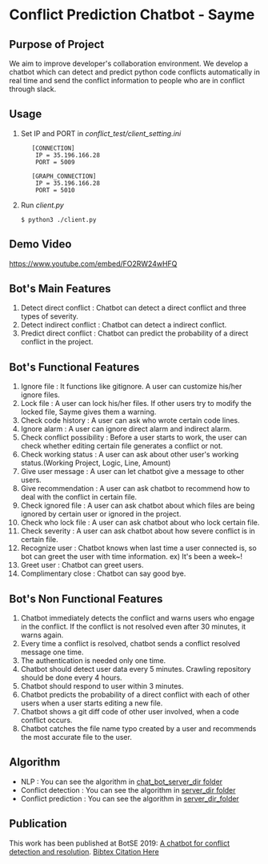 # Conflict Prediction Chatbot - Sayme

## Purpose of Project

We aim to improve developer's collaboration environment. We develop a chatbot which can detect and predict python code conflicts automatically in real time and send the conflict information to people who are in conflict through slack.

## Usage

   1. Set IP and PORT in *conflict_test/client_setting.ini*
        ```
           [CONNECTION]
            IP = 35.196.166.28
            PORT = 5009
            
           [GRAPH_CONNECTION]
            IP = 35.196.166.28
            PORT = 5010
        ```
   3. Run *client.py*
        ```
        $ python3 ./client.py
        ```

## Demo Video
https://www.youtube.com/embed/FO2RW24wHFQ<br>

## Bot's Main Features

1.	Detect direct conflict : Chatbot can detect a direct conflict and three types of severity.
2.	Detect indirect conflict : Chatbot can detect a indirect conflict.
3.  Predict direct conflict : Chatbot can predict the probability of a direct conflict in the project.

## Bot's Functional Features

1.	Ignore file : It functions like gitignore. A user can customize his/her ignore files.
2.	Lock file : A user can lock his/her files. If other users try to modify the locked file, Sayme gives them a warning.
3.	Check code history : A user can ask who wrote certain code lines.
4.	Ignore alarm : A user can ignore direct alarm and indirect alarm.
5.	Check conflict possibility : Before a user starts to work, the user can check whether editing certain file generates a conflict or not.
6.	Check working status : A user can ask about other user's working status.(Working Project, Logic, Line, Amount)
7.	Give user message : A user can let chatbot give a message to other users.
8.	Give recommendation : A user can ask chatbot to recommend how to deal with the conflict in certain file.
9.  Check ignored file : A user can ask chatbot about which files are being ignored by certain user or ignored in the project.
10. Check who lock file : A user can ask chatbot about who lock certain file.
11. Check severity : A user can ask chatbot about how severe conflict is in certain file. 
12. Recognize user : Chatbot knows when last time a user connected is, so bot can greet the user with time information. ex) It's been a week~!
13.	Greet user : Chatbot can greet users.
14.	Complimentary close : Chatbot can say good bye.

## Bot's Non Functional Features

1. Chatbot immediately detects the conflict and warns users who engage in the conflict. If the conflict is not resolved even after 30 minutes, it warns again.
2. Every time a conflict is resolved, chatbot sends a conflict resolved message one time.
3. The authentication is needed only one time.
4. Chatbot should detect user data every 5 minutes. Crawling repository should be done every 4 hours. 
5. Chatbot should respond to user within 3 minutes.
6. Chatbot predicts the probability of a direct conflict with each of other users when a user starts editing a new file.
7. Chatbot shows a git diff code of other user involved, when a code conflict occurs. 
8. Chatbot catches the file name typo created by a user and recommends the most accurate file to the user.

## Algorithm

- NLP : You can see the algorithm in [chat_bot_server_dir folder](https://github.com/codingsoo/Archive/conflict-prediction/tree/py3_server/chat_bot_server_dir)
- Conflict detection : You can see the algorithm in [server_dir folder](https://github.com/codingsoo/Archive/conflict-prediction/tree/py3_server/server_dir)
- Conflict prediction : You can see the algorithm in [server_dir_folder](https://github.com/codingsoo/Archive/conflict-prediction/tree/py3_server/server_dir)

## Publication

This work has been published at BotSE 2019: [A chatbot for conflict detection and resolution](https://ieeexplore.ieee.org/document/8823615). [Bibtex Citation Here]()